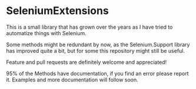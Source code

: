 # SeleniumExtensions
This is a small library that has grown over the years as I have tried to automatize things with Selenium.

Some methods might be redundant by now, as the Selenium.Support library has improved quite a bit, but for some this repository might still be useful. 

Feature and pull requests are definitely welcome and appreciated!

95% of the Methods have documentation, if you find an error please report it.
Examples and more documentation will follow soon.
